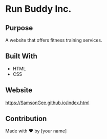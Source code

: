 # Run Buddy Inc.

## Purpose
A website that offers fitness training services.

## Built With
* HTML
* CSS

## Website
https://SamsonGee.github.io/index.html

## Contribution
Made with ❤️ by [your name]

